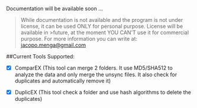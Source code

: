Documentation will be available soon ...

>While documentation is not available and the program is not under license, it can be used ONLY for personal purpose. License will be available in >future, at the moment YOU CAN'T use it for commercial purpose. For more information you can write at: jacopo.menga@gmail.com

##Current Tools Supported:

- [x] ComparEX (This tool can merge 2 folders. It use MD5/SHA512 to analyze the data and only merge the unsync files. It also check for duplicates and automatically remove it)

- [x] DuplicEX (This tool check a folder and use hash algorithms to delete the duplicates)